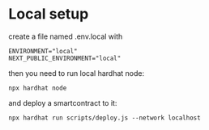# Local setup
create a file named .env.local with 
```
ENVIRONMENT="local"
NEXT_PUBLIC_ENVIRONMENT="local"
```

then you need to run local hardhat node:
```
npx hardhat node
```
and deploy a smartcontract to it:
```
npx hardhat run scripts/deploy.js --network localhost
```